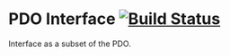 # PDO Interface [![Build Status](https://travis-ci.org/emonkak/pdo-interface.png)](https://travis-ci.org/emonkak/pdo-interface)

Interface as a subset of the PDO.
